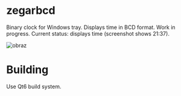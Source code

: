 # zegarbcd
Binary clock for Windows tray. Displays time in BCD format. Work in progress. Current status: displays time (screenshot shows 21:37).

![obraz](https://github.com/user-attachments/assets/61d69e4b-72e7-4e72-aab6-9102bcbdcec5)

# Building
Use Qt6 build system.
